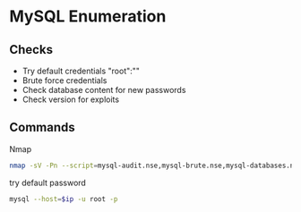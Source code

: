 # MySQL Enumeration
## Checks
- Try default credentials "root":""
- Brute force credentials
- Check database content for new passwords
- Check version for exploits

## Commands
Nmap
```bash
nmap -sV -Pn --script=mysql-audit.nse,mysql-brute.nse,mysql-databases.nse,mysql-dump-hashes.nse,mysql-empty-password.nse,mysql-enum.nse,mysql-info.nse,mysql-query.nse,mysql-users.nse,mysql-variables.nse,mysql-vuln-cve2012-2122.nse -p 3306 -o 3306_nmap_mysql $ip
```

try default password
```bash
mysql --host=$ip -u root -p 
```